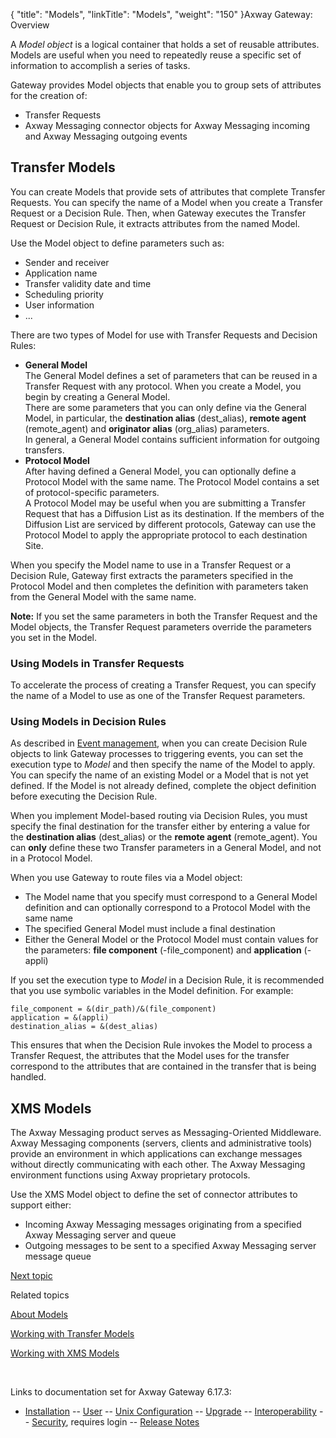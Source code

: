 {
    "title": "Models",
    "linkTitle": "Models",
    "weight": "150"
}<span class="mc-variable axway_variables.Component_Long_Name variable">Axway Gateway</span>: Overview

A <span style="font-style: italic;">Model object</span> is a logical container that holds a set of reusable attributes. Models are useful when you need to repeatedly reuse a specific set of information to accomplish a series of tasks.

Gateway provides Model objects that enable you to group sets of attributes for the creation of:

-   Transfer Requests
-   Axway Messaging connector objects for Axway Messaging incoming and Axway Messaging outgoing events

<span id="Transfer_Model"></span>

## Transfer Models

You can create Models that provide sets of attributes that complete Transfer Requests. You can specify the name of a Model when you create a Transfer Request or a Decision Rule. Then, when Gateway executes the Transfer Request or Decision Rule, it extracts attributes from the named Model.

Use the Model object to define parameters such as:

-   Sender and receiver
-   Application name
-   Transfer validity date and time
-   Scheduling priority
-   User information
-   ...

There are two types of Model for use with Transfer Requests and Decision Rules:

-   <span style="font-weight: bold;">General Model</span>  
    The General Model defines a set of parameters that can be reused in a Transfer Request with any protocol. When you create a Model, you begin by creating a General Model.  
    There are some parameters that you can only define via the General Model, in particular, the <span style="font-weight: bold;">destination alias</span> (<span class="code">dest\_alias</span>), <span style="font-weight: bold;">remote agent</span> (<span class="code">remote\_agent</span>) and <span style="font-weight: bold;">originator alias</span> (<span class="code">org\_alias</span>) parameters.  
    In general, a General Model contains sufficient information for outgoing transfers.
-   <span style="font-weight: bold;">Protocol Model</span>  
    After having defined a General Model, you can optionally define a Protocol Model with the same name. The Protocol Model contains a set of protocol-specific parameters.  
    A Protocol Model may be useful when you are submitting a Transfer Request that has a Diffusion List as its destination. If the members of the Diffusion List are serviced by different protocols, Gateway can use the Protocol Model to apply the appropriate protocol to each destination Site.

When you specify the Model name to use in a Transfer Request or a Decision Rule, Gateway first extracts the parameters specified in the Protocol Model and then completes the definition with parameters taken from the General Model with the same name.

<span style="font-weight: bold;">Note:</span> If you set the same parameters in both the Transfer Request and the Model objects, the Transfer Request parameters override the parameters you set in the Model.

### Using Models in Transfer Requests

To accelerate the process of creating a Transfer Request, you can specify the name of a Model to use as one of the Transfer Request parameters.

### Using Models in Decision Rules

As described in [Event management](../ov_events), when you can create Decision Rule objects to link Gateway processes to triggering events, you can set the execution type to <span style="font-style: italic;">Model</span> and then specify the name of the Model to apply. You can specify the name of an existing Model or a Model that is not yet defined. If the Model is not already defined, complete the object definition before executing the Decision Rule.

When you implement Model-based routing via Decision Rules, you must specify the final destination for the transfer either by entering a value for the <span style="font-weight: bold;">destination alias</span> (<span class="code">dest\_alias</span>) or the <span style="font-weight: bold;">remote agent</span> (<span class="code">remote\_agent</span>). You can <span style="font-weight: bold;">only</span> define these two Transfer parameters in a General Model, and not in a Protocol Model.

When you use Gateway to route files via a Model object:

-   The Model name that you specify must correspond to a General Model definition and can optionally correspond to a Protocol Model with the same name
-   The specified General Model must include a final destination
-   Either the General Model or the Protocol Model must contain values for the parameters: <span style="font-weight: bold;">file component</span> (<span class="code">-file\_component</span>) and <span style="font-weight: bold;">application</span> (<span class="code">-appli</span>)

If you set the execution type to <span style="font-style: italic;">Model</span> in a Decision Rule, it is recommended that you use symbolic variables in the Model definition. For example:


    file_component = &(dir_path)/&(file_component)
    application = &(appli)
    destination_alias = &(dest_alias)

This ensures that when the Decision Rule invokes the Model to process a Transfer Request, the attributes that the Model uses for the transfer correspond to the attributes that are contained in the transfer that is being handled.

<span id="XMS_connector_model"></span>

## XMS Models

The Axway Messaging product serves as Messaging-Oriented Middleware. Axway Messaging components (servers, clients and administrative tools) provide an environment in which applications can exchange messages without directly communicating with each other. The Axway Messaging environment functions using Axway proprietary protocols.

Use the XMS Model object to define the set of connector attributes to support either:

-   Incoming Axway Messaging messages originating from a specified Axway Messaging server and queue
-   Outgoing messages to be sent to a specified Axway Messaging server message queue

[Next topic](../ov_monitoring_gateway)

Related topics

[About Models](../../transfers_start_here/parameters_start_here/models_start_here)

[Working with Transfer Models](../../transfers_start_here/parameters_start_here/models_start_here/working_with_models_(gui))

[Working with XMS Models](../../transfers_start_here/parameters_start_here/models_start_here/managing_xms_models)

 

Links to documentation set for Axway Gateway <span class="mc-variable axway_variables.Release_Number variable">6.17.3</span>:

-   [Installation](#) -- [User](#) -- [Unix Configuration](#) -- [Upgrade](#) -- [Interoperability](#) -- [Security](#), requires login -- [Release Notes](#)
